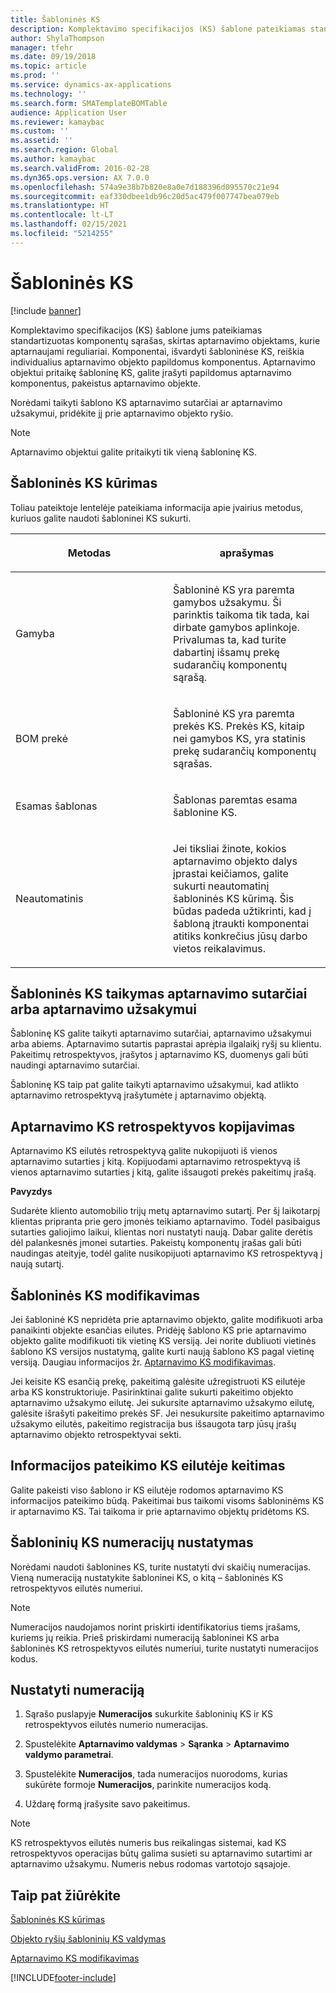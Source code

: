 ```yaml
---
title: Šabloninės KS
description: Komplektavimo specifikacijos (KS) šablone pateikiamas standartizuotas komponentų sąrašas, skirtas aptarnavimo objektams, kurie aptarnaujami reguliariai.
author: ShylaThompson
manager: tfehr
ms.date: 09/19/2018
ms.topic: article
ms.prod: ''
ms.service: dynamics-ax-applications
ms.technology: ''
ms.search.form: SMATemplateBOMTable
audience: Application User
ms.reviewer: kamaybac
ms.custom: ''
ms.assetid: ''
ms.search.region: Global
ms.author: kamaybac
ms.search.validFrom: 2016-02-28
ms.dyn365.ops.version: AX 7.0.0
ms.openlocfilehash: 574a9e38b7b820e8a0e7d188396d095570c21e94
ms.sourcegitcommit: eaf330dbee1db96c20d5ac479f007747bea079eb
ms.translationtype: HT
ms.contentlocale: lt-LT
ms.lasthandoff: 02/15/2021
ms.locfileid: "5214255"
---
```

# <a name="template-boms"></a>Šabloninės KS    

[!include [banner](../includes/banner.md)]


Komplektavimo specifikacijos (KS) šablone jums pateikiamas standartizuotas komponentų sąrašas, skirtas aptarnavimo objektams, kurie aptarnaujami reguliariai. Komponentai, išvardyti šabloninėse KS, reiškia individualius aptarnavimo objekto papildomus komponentus. Aptarnavimo objektui pritaikę šabloninę KS, galite įrašyti papildomus aptarnavimo komponentus, pakeistus aptarnavimo objekte.

Norėdami taikyti šablono KS aptarnavimo sutarčiai ar aptarnavimo užsakymui, pridėkite jį prie aptarnavimo objekto ryšio.


> [!NOTE]
> <P>Aptarnavimo objektui galite pritaikyti tik vieną šabloninę KS.</P>

## <a name="create-a-template-bom"></a>Šabloninės KS kūrimas

Toliau pateiktoje lentelėje pateikiama informacija apie įvairius metodus, kuriuos galite naudoti šabloninei KS sukurti.

<table>
<colgroup>
<col style="width: 50%" />
<col style="width: 50%" />
</colgroup>
<thead>
<tr class="header">
<th><p>Metodas</p></th>
<th><p>aprašymas</p></th>
</tr>
</thead>
<tbody>
<tr class="odd">
<td><p>Gamyba</p></td>
<td><p>Šabloninė KS yra paremta gamybos užsakymu. Ši parinktis taikoma tik tada, kai dirbate gamybos aplinkoje. Privalumas ta, kad turite dabartinį išsamų prekę sudarančių komponentų sąrašą.</p></td>
</tr>
<tr class="even">
<td><p>BOM prekė</p></td>
<td><p>Šabloninė KS yra paremta prekės KS. Prekės KS, kitaip nei gamybos KS, yra statinis prekę sudarančių komponentų sąrašas.</p></td>
</tr>
<tr class="odd">
<td><p>Esamas šablonas</p></td>
<td><p>Šablonas paremtas esama šablonine KS.</p></td>
</tr>
<tr class="even">
<td><p>Neautomatinis</p></td>
<td><p>Jei tiksliai žinote, kokios aptarnavimo objekto dalys įprastai keičiamos, galite sukurti neautomatinį šabloninės KS kūrimą. Šis būdas padeda užtikrinti, kad į šabloną įtraukti komponentai atitiks konkrečius jūsų darbo vietos reikalavimus.</p></td>
</tr>
</tbody>
</table>


## <a name="apply-the-template-bom-to-a-service-agreement-or-service-order"></a>Šabloninės KS taikymas aptarnavimo sutarčiai arba aptarnavimo užsakymui

Šabloninę KS galite taikyti aptarnavimo sutarčiai, aptarnavimo užsakymui arba abiems. Aptarnavimo sutartis paprastai aprėpia ilgalaikį ryšį su klientu. Pakeitimų retrospektyvos, įrašytos į aptarnavimo KS, duomenys gali būti naudingi aptarnavimo sutarčiai.

Šabloninę KS taip pat galite taikyti aptarnavimo užsakymui, kad atlikto aptarnavimo retrospektyvą įrašytumėte į aptarnavimo objektą.

## <a name="copy-the-history-of-a-service-bom"></a>Aptarnavimo KS retrospektyvos kopijavimas

Aptarnavimo KS eilutės retrospektyvą galite nukopijuoti iš vienos aptarnavimo sutarties į kitą. Kopijuodami aptarnavimo retrospektyvą iš vienos aptarnavimo sutarties į kitą, galite išsaugoti prekės pakeitimų įrašą.

**Pavyzdys**

Sudarėte kliento automobilio trijų metų aptarnavimo sutartį. Per šį laikotarpį klientas pripranta prie gero įmonės teikiamo aptarnavimo. Todėl pasibaigus sutarties galiojimo laikui, klientas nori nustatyti naują. Dabar galite derėtis dėl palankesnės įmonei sutarties. Pakeistų komponentų įrašas gali būti naudingas ateityje, todėl galite nusikopijuoti aptarnavimo KS retrospektyvą į naują sutartį.

## <a name="modify-the-template-bom"></a>Šabloninės KS modifikavimas

Jei šabloninė KS nepridėta prie aptarnavimo objekto, galite modifikuoti arba panaikinti objekte esančias eilutes. Pridėję šablono KS prie aptarnavimo objekto galite modifikuoti tik vietinę KS versiją. Jei norite dubliuoti vietinės šablono KS versijos nustatymą, galite kurti naują šablono KS pagal vietinę versiją. Daugiau informacijos žr. [Aptarnavimo KS modifikavimas](modify-service-bom.md).

Jei keisite KS esančią prekę, pakeitimą galėsite užregistruoti KS eilutėje arba KS konstruktoriuje. Pasirinktinai galite sukurti pakeitimo objekto aptarnavimo užsakymo eilutę. Jei sukursite aptarnavimo užsakymo eilutę, galėsite išrašyti pakeitimo prekės SF. Jei nesukursite pakeitimo aptarnavimo užsakymo eilutės, pakeitimo registracija bus išsaugota tarp jūsų įrašų aptarnavimo objekto retrospektyvai sekti.

## <a name="change-how-information-on-the-bom-line-is-displayed"></a>Informacijos pateikimo KS eilutėje keitimas

Galite pakeisti viso šablono ir KS eilutėje rodomos aptarnavimo KS informacijos pateikimo būdą. Pakeitimai bus taikomi visoms šabloninėms KS ir aptarnavimo KS. Tai taikoma ir prie aptarnavimo objektų pridėtoms KS.

## <a name="set-up-number-sequences-for-template-boms"></a>Šabloninių KS numeracijų nustatymas

Norėdami naudoti šablonines KS, turite nustatyti dvi skaičių numeracijas. Vieną numeraciją nustatykite šabloninei KS, o kitą – šabloninės KS retrospektyvos eilutės numeriui.


> [!NOTE]
> <P>Numeracijos naudojamos norint priskirti identifikatorius tiems įrašams, kuriems jų reikia. Prieš priskirdami numeraciją šabloninei KS arba šabloninės KS retrospektyvos eilutės numeriui, turite nustatyti numeracijos kodus.</P>


## <a name="set-up-number-sequences"></a>Nustatyti numeraciją

1.  Sąrašo puslapyje **Numeracijos** sukurkite šabloninių KS ir KS retrospektyvos eilutės numerio numeracijas. 

2.  Spustelėkite **Aptarnavimo valdymas** \> **Sąranka** \> **Aptarnavimo valdymo parametrai**.

3.  Spustelėkite **Numeracijos**, tada numeracijos nuorodoms, kurias sukūrėte formoje **Numeracijos**, parinkite numeracijos kodą.

4.  Uždarę formą įrašysite savo pakeitimus.


> [!NOTE]
> <P>KS retrospektyvos eilutės numeris bus reikalingas sistemai, kad KS retrospektyvos operacijas būtų galima susieti su aptarnavimo sutartimi ar aptarnavimo užsakymu. Numeris nebus rodomas vartotojo sąsajoje.</P>



## <a name="see-also"></a>Taip pat žiūrėkite

[Šabloninės KS kūrimas](create-template-bom.md)

[Objekto ryšių šabloninių KS valdymas](manage-template-boms-on-object-relations.md)

[Aptarnavimo KS modifikavimas](modify-service-bom.md)

 




[!INCLUDE[footer-include](../../includes/footer-banner.md)]